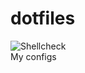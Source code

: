 # dotfiles
![Shellcheck](https://github.com/iliayar/dotfiles/workflows/Shellcheck/badge.svg) \
My configs
